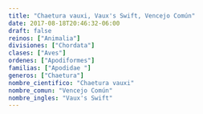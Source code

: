 ```yaml
---
title: "Chaetura vauxi, Vaux's Swift, Vencejo Común"
date: 2017-08-18T20:46:32-06:00
draft: false
reinos: ["Animalia"]
divisiones: ["Chordata"]
clases: ["Aves"]
ordenes: ["Apodiformes"]
familias: ["Apodidae "]
generos: ["Chaetura"]
nombre_cientifico: "Chaetura vauxi"
nombre_comun: "Vencejo Común"
nombre_ingles: "Vaux's Swift"
---
```

